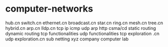 # computer-networks
hub.cn
switch.cn
ethernet.cn
broadcast.cn
star.cn
ring.cn
mesh.cn
tree.cn
hybrid.cn
arp.cn
lldp.cn
tcp
ip
icmp
udp
arp
http
csma/cd
static routing
dynamic routing
tcp functionalities
udp functionalities
tcp exploration .cn
udp exploration.cn
sub netting
xyz company
computer lab


